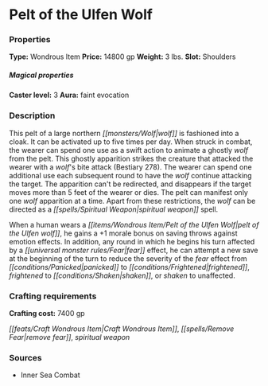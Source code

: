 ﻿---
Title: "Pelt of the Ulfen Wolf"
Type: "Wondrous Item"
Price: "14800 gp"
Weight: "3 lbs."
Slot: "Shoulders"
Caster level: "3"
Aura: "faint evocation"
Description: |
  "This pelt of a large northern wolf is fashioned into a cloak. It can be activated up to five times per day. When struck in combat, the wearer can spend one use as a swift action to animate a ghostly wolf from the pelt. This ghostly apparition strikes the creature that attacked the wearer with a wolf's bite attack (_Bestiary_ 278). The wearer can spend one additional use each subsequent round to have the wolf continue attacking the target. The apparition can't be redirected, and disappears if the target moves more than 5 feet of the wearer or dies. The pelt can manifest only one wolf apparition at a time. Apart from these restrictions, the wolf can be directed as a _spiritual weapon_ spell.
  When a human wears a _pelt of the Ulfen wolf_, he gains a +1 morale bonus on saving throws against emotion effects. In addition, any round in which he begins his turn affected by a fear effect, he can attempt a new save at the beginning of the turn to reduce the severity of the fear effect from panicked to frightened, frightened to shaken, or shaken to unaffected."
Crafting cost: "7400 gp"
Sources: "['Inner Sea Combat']"
---

# Pelt of the Ulfen Wolf

### Properties

**Type:** Wondrous Item **Price:** 14800 gp **Weight:** 3 lbs. **Slot:** Shoulders

##### Magical properties

**Caster level:** 3 **Aura:** faint evocation

### Description

This pelt of a large northern _[[monsters/Wolf|wolf]]_ is fashioned into a cloak. It can be activated up to five times per day. When struck in combat, the wearer can spend one use as a swift action to animate a ghostly _wolf_ from the pelt. This ghostly apparition strikes the creature that attacked the wearer with a _wolf_'s bite attack (Bestiary 278). The wearer can spend one additional use each subsequent round to have the _wolf_ continue attacking the target. The apparition can't be redirected, and disappears if the target moves more than 5 feet of the wearer or dies. The pelt can manifest only one _wolf_ apparition at a time. Apart from these restrictions, the _wolf_ can be directed as a _[[spells/Spiritual Weapon|spiritual weapon]]_ spell.

When a human wears a _[[items/Wondrous Item/Pelt of the Ulfen Wolf|pelt of the Ulfen wolf]]_, he gains a +1 morale bonus on saving throws against emotion effects. In addition, any round in which he begins his turn affected by a _[[universal monster rules/Fear|fear]]_ effect, he can attempt a new save at the beginning of the turn to reduce the severity of the _fear_ effect from _[[conditions/Panicked|panicked]]_ to _[[conditions/Frightened|frightened]]_, _frightened_ to _[[conditions/Shaken|shaken]]_, or _shaken_ to unaffected.

### Crafting requirements

**Crafting cost:** 7400 gp

_[[feats/Craft Wondrous Item|Craft Wondrous Item]]_, _[[spells/Remove Fear|remove fear]]_, _spiritual weapon_

### Sources

* Inner Sea Combat